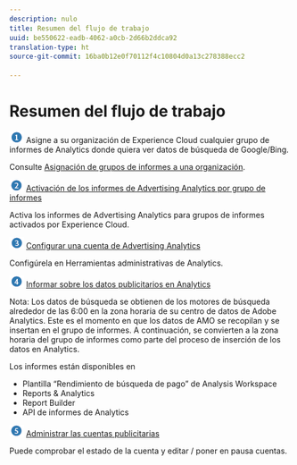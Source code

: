```yaml
---
description: nulo
title: Resumen del flujo de trabajo
uuid: be550622-eadb-4062-a0cb-2d66b2ddca92
translation-type: ht
source-git-commit: 16ba0b12e0f70112f4c10804d0a13c278388ecc2

---
```



# Resumen del flujo de trabajo

![](assets/step1_icon.png) Asigne a su organización de Experience Cloud cualquier grupo de informes de Analytics donde quiera ver datos de búsqueda de Google/Bing.

Consulte [Asignación de grupos de informes a una organización](https://marketing.adobe.com/resources/help/en_US/mcloud/map-report-suite.html).

![](assets/step2_icon.png) [Activación de los informes de Advertising Analytics por grupo de informes](/help/integrate/c-advertising-analytics/c-adanalytics-workflow/aa-provision-rs.md)

Activa los informes de Advertising Analytics para grupos de informes activados por Experience Cloud.

![](assets/step3_icon.png) [Configurar una cuenta de Advertising Analytics](/help/integrate/c-advertising-analytics/c-adanalytics-workflow/aa-create-ad-account.md)

Configúrela en Herramientas administrativas de Analytics.

![](assets/step4_icon.png) [Informar sobre los datos publicitarios en Analytics](/help/integrate/c-advertising-analytics/c-adanalytics-workflow/aa-report-ad-data-an.md)

Nota: Los datos de búsqueda se obtienen de los motores de búsqueda alrededor de las 6:00 en la zona horaria de su centro de datos de Adobe Analytics. Este es el momento en que los datos de AMO se recopilan y se insertan en el grupo de informes. A continuación, se convierten a la zona horaria del grupo de informes como parte del proceso de inserción de los datos en Analytics.

Los informes están disponibles en

* Plantilla “Rendimiento de búsqueda de pago” de Analysis Workspace
* Reports &amp; Analytics
* Report Builder
* API de informes de Analytics

![](assets/step5_icon.png) [Administrar las cuentas publicitarias](/help/integrate/c-advertising-analytics/c-adanalytics-workflow/aa-manage-ad-accounts.md)

Puede comprobar el estado de la cuenta y editar / poner en pausa cuentas.
